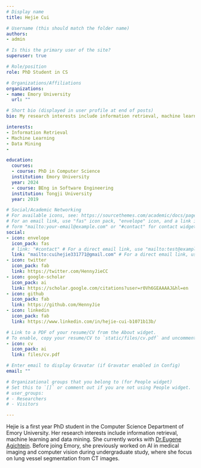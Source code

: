 ```yaml
---
# Display name
title: Hejie Cui

# Username (this should match the folder name)
authors:
- admin

# Is this the primary user of the site?
superuser: true

# Role/position
role: PhD Student in CS

# Organizations/Affiliations
organizations:
- name: Emory University
  url: ""

# Short bio (displayed in user profile at end of posts)
bio: My research interests include information retrieval, machine learning and data mining.

interests:
- Information Retrieval
- Machine Learning
- Data Mining
- 

education:
  courses: 
  - course: PhD in Computer Science
  institution: Emory University
  year: 2024
  - course: BEng in Software Engineering
  institution: Tongji University
  year: 2019

# Social/Academic Networking
# For available icons, see: https://sourcethemes.com/academic/docs/page-builder/#icons
# For an email link, use "fas" icon pack, "envelope" icon, and a link in the
# form "mailto:your-email@example.com" or "#contact" for contact widget.
social:
- icon: envelope
  icon_pack: fas
  # link: "#contact" # For a direct email link, use "mailto:test@example.org".
  link: "mailto:cuihejie331771@gmail.com" # For a direct email link, use "mailto:test@example.org".
- icon: twitter
  icon_pack: fab
  link: https://twitter.com/HennyJieCC
- icon: google-scholar
  icon_pack: ai
  link: https://scholar.google.com/citations?user=r0Vh6GEAAAAJ&hl=en
- icon: github
  icon_pack: fab
  link: https://github.com/HennyJie
- icon: linkedin
  icon_pack: fab
  link: https://www.linkedin.com/in/hejie-cui-b1071b13b/

# Link to a PDF of your resume/CV from the About widget.
# To enable, copy your resume/CV to `static/files/cv.pdf` and uncomment the lines below.
- icon: cv
  icon_pack: ai
  link: files/cv.pdf

# Enter email to display Gravatar (if Gravatar enabled in Config)
email: ""

# Organizational groups that you belong to (for People widget)
# Set this to `[]` or comment out if you are not using People widget.
# user_groups:
# - Researchers
# - Visitors

---
```


Hejie is a first year PhD student in the Computer Science Department of Emory University. Her research interests include information retrieval, machine learning and data mining. She currently works with [Dr.Eugene Agichtein](https://scholar.google.com/citations?user=3BX3vWcAAAAJ&hl=en). Before joing Emory, she previously worked on AI in medical imaging and computer vision during undergraduate study, where she focus on lung vessel segmentation from CT images.
